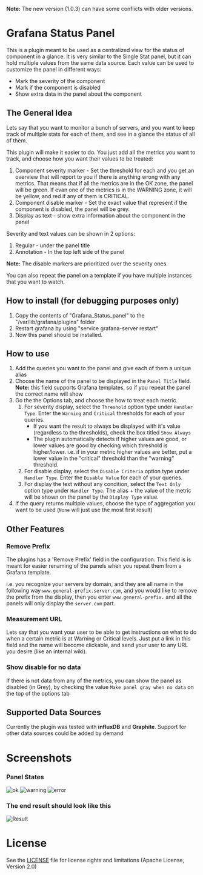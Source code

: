 **Note:** The new version (1.0.3) can have some conflicts with older versions.

# Grafana Status Panel

This is a plugin meant to be used as a centralized view for the status of component in a glance.
It is very similar to the Single Stat panel, but it can hold multiple values from the same data source.
Each value can be used to customize the panel in different ways: 
* Mark the severity of the component
* Mark if the component is disabled
* Show extra data in the panel about the component  

## The General Idea
Lets say that you want to monitor a bunch of servers, and you want to keep track of multiple stats for each of them, and see in a glance the status of all of them.

This plugin will make it easier to do. You just add all the metrics you want to track, and choose how you want their values to be treated:
1. Component severity marker - Set the threshold for each and you get an overview that will report to you if there is anything wrong with any metrics. That means that if all the metrics are in the OK zone, the panel will be green. If evan one of the metrics is in the WARNING zone, it will be yellow, and red if any of them is CRITICAL.
2. Component disable marker - Set the exact value that represent if the component is disabled, the panel will be grey.
3. Display as text - show extra information about the component in the panel

Severity and text values can be shown in 2 options:
1. Regular - under the panel title
2. Annotation - In the top left side of the panel

**Note:** The disable markers are prioritized over the severity ones. 

You can also repeat the panel on a template if you have multiple instances that you want to watch.

## How to install (for debugging purposes only)
1. Copy the contents of "Grafana_Status_panel" to the "/var/lib/grafana/plugins" folder
2. Restart grafana by using "service grafana-server restart"
3. Now this panel should be installed.

## How to use
1. Add the queries you want to the panel and give each of them a unique alias
2. Choose the name of the panel to be displayed in the `Panel Title` field.
  **Note:** this field supports Grafana templates, so if you repeat the panel the correct name will show
3. Go the the Options tab, and choose the how to treat each metric. 
	1. For severity display, select the `Threshold` option type under `Handler Type`. Enter the `Warning` and `Critical` thresholds for each of your queries.
		* If you want the result to always be displayed with it's value (regardless to the thresholds), check the box titled `Show Always`
 		* The plugin automatically detects if higher values are good, or lower values are good by checking which threshold is higher/lower. i.e. if in your metric higher values are better, put a lower value in the "critical" threshold than the "warning" threshold. 
	2. For disable display, select the `Disable Criteria` option type under `Handler Type`. Enter the `Disable Value` for each of your queries.
	3. For display the text without any condition, select the `Text Only` option type under `Handler Type`. The alias + the value of the metric will be shown on the panel by the `Display Type` value.
4. If the query returns multiple values, choose the type of aggregation you want to be used (`None` will just use the most first result)

## Other Features

### Remove Prefix
The plugins has a 'Remove Prefix' field in the configuration. This field is is meant for easier renaming of the panels when you repeat them from a Grafana template.

i.e. you recognize your servers by domain, and they are all name in the following way `www.general-prefix.server.com`, and you would like to remove the prefix from the display, then you enter `www.general-prefix.` and all the panels will only display the `server.com` part.

### Measurement URL
Lets say that you want your user to be able to get instructions on what to do when a certain metric is at Warning or Critical levels. Just put a link in this field and the name will become clickable, and send your user to any URL you desire (like an internal wiki).

### Show disable for no data
If there is not data from any of the metrics, you can show the panel as disabled (in Grey), by checking the value `Make panel gray when no data` on the top of the options tab
## Supported Data Sources
Currently the plugin was tested with **influxDB** and **Graphite**. Support for other data sources could be added by demand

# Screenshots
### Panel States
![ok](https://github.com/Vonage/Grafana_Status_panel/blob/develop/src/img/ok.png?raw=true)
![warning](https://github.com/Vonage/Grafana_Status_panel/blob/develop/src/img/warning.png?raw=true)
![error](https://github.com/Vonage/Grafana_Status_panel/blob/develop/src/img/error.png?raw=true)

### The end result should look like this
![Result](https://github.com/Vonage/Grafana_Status_panel/blob/develop/src/img/environment_snapshot.png?raw=true)

# License

See the [LICENSE](https://github.com/Vonage/Grafana_Status_panel/blob/master/LICENSE.txt) file for license rights and limitations (Apache License, Version 2.0)
